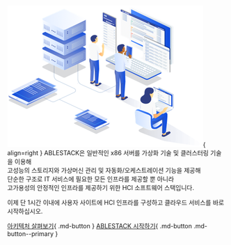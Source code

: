 ![main-image](assets/images/illustration.png){ align=right }
ABLESTACK은 일반적인 x86 서버를 가상화 기술 및 클러스터링 기술을 이용해  
고성능의 스토리지와 가상머신 관리 및 자동화/오케스트레이션 기능을 제공해  
단순한 구조로 IT 서비스에 필요한 모든 인프라를 제공할 뿐 아니라  
고가용성의 안정적인 인프라를 제공하기 위한 HCI 소프트웨어 스택입니다.  

이제 단 1시간 이내에 사용자 사이트에 HCI 인프라를 구성하고 클라우드 서비스를 바로 시작하십시오.  

[아키텍처 살펴보기](#){ .md-button } [ABLESTACK 시작하기](#){ .md-button .md-button--primary }